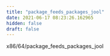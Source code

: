 ```yaml
---
title: "package_feeds_packages_jool"
date: 2021-06-17 08:23:26.162965
hidden: false
draft: false
---
```


x86/64/package_feeds_packages_jool

